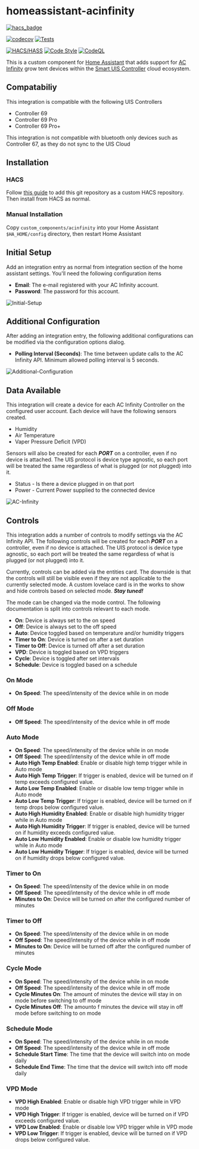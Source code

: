 # homeassistant-acinfinity

[![hacs_badge](https://img.shields.io/badge/HACS-Default-orange.svg?style=for-the-badge)](https://github.com/custom-components/hacs)

[![codecov](https://codecov.io/gh/dalinicus/homeassistant-acinfinity/graph/badge.svg?token=C4TMDAU344)](https://codecov.io/gh/dalinicus/homeassistant-acinfinity)
[![Tests](https://github.com/dalinicus/homeassistant-acinfinity/actions/workflows/tests.yaml/badge.svg)](https://github.com/dalinicus/homeassistant-acinfinity/actions/workflows/tests.yaml)

[![HACS/HASS](https://github.com/dalinicus/homeassistant-acinfinity/actions/workflows/validate.yaml/badge.svg)](https://github.com/dalinicus/homeassistant-acinfinity/actions/workflows/validate.yaml)
[![Code Style](https://github.com/dalinicus/homeassistant-acinfinity/actions/workflows/style.yaml/badge.svg)](https://github.com/dalinicus/homeassistant-acinfinity/actions/workflows/style.yaml)
[![CodeQL](https://github.com/dalinicus/homeassistant-acinfinity/actions/workflows/codeql.yaml/badge.svg)](https://github.com/dalinicus/homeassistant-acinfinity/actions/workflows/codeql.yaml)

This is a custom component for [Home Assistant](http://home-assistant.io) that adds support for [AC Infinity](https://acinfinity.com/) grow tent devices within the [Smart UIS Controller](https://acinfinity.com/smart-controllers/) cloud ecosystem.

## Compatabiliy

This integration is compatible with the following UIS Controllers

- Controller 69
- Controller 69 Pro
- Controller 69 Pro+

This integration is not compatible with bluetooth only devices such as Controller 67, as they do not sync to the UIS Cloud

## Installation

### HACS

Follow [this guide](https://hacs.xyz/docs/faq/custom_repositories/) to add this git repository as a custom HACS repository. Then install from HACS as normal.

### Manual Installation

Copy `custom_components/acinfinity` into your Home Assistant `$HA_HOME/config` directory, then restart Home Assistant

## Initial Setup
Add an integration entry as normal from integration section of the home assistant settings.  You'll need the following configuration items

- **Email**: The e-mail registered with your AC Infinity account.
- **Password**: The password for this account.

![Initial-Setup](/images/initial-setup.png)

## Additional Configuration

After adding an integration entry, the following additional configurations can be modified via the configuration options dialog.

- **Polling Interval (Seconds)**: The time between update calls to the AC Infinity API.  Minimum allowed polling interval is 5 seconds.

![Additional-Configuration](/images/additional-configuration.png)

## Data Available

This integration will create a device for each AC Infinity Controller on the configured user account. Each device will have the following sensors created.

- Humidity
- Air Temperature
- Vaper Pressure Deficit (VPD)

Sensors will also be created for each ***PORT*** on a controller, even if no device is attached.  The UIS protocol is device type agnostic, so each port will be treated the same regardless of what is plugged (or not plugged) into it.

- Status - Is there a device plugged in on that port
- Power - Current Power supplied to the connected device

![AC-Infinity](/images/ac-infinity-device.png)

## Controls

This integration adds a number of controls to modify settings via the AC Infinity API.  The following controls will be created for each ***PORT*** on a controller, even if no device is attached.  The UIS protocol is device type agnostic, so each port will be treated the same regardless of what is plugged (or not plugged) into it.

Currently, controls can be added via the entities card.  The downside is that the controls will still be visible even if they are not applicable to the currently selected mode.  A custom lovelace card is in the works to show and hide controls based on selected mode.  ***Stay tuned!***

The mode can be changed via the mode control.  The following documentation is split into controls relevant to each mode.
- **On**: Device is always set to the on speed
- **Off**: Device is always set to the off speed
- **Auto**: Device toggled based on temperature and/or humidity triggers
- **Timer to On**: Device is turned on after a set duration
- **Timer to Off**: Device is turned off after a set duration
- **VPD**: Device is toggled based on VPD triggers
- **Cycle**: Device is toggled after set intervals
- **Schedule**: Device is toggled based on a schedule

### On Mode
- **On Speed**: The speed/intensity of the device while in on mode


### Off Mode
- **Off Speed**: The speed/intensity of the device while in off mode

### Auto Mode
- **On Speed**: The speed/intensity of the device while in on mode
- **Off Speed**: The speed/intensity of the device while in off mode
- **Auto High Temp Enabled**: Enable or disable high temp trigger while in Auto mode
- **Auto High Temp Trigger**: If trigger is enabled, device will be turned on if temp exceeds configured value.
- **Auto Low Temp Enabled**: Enable or disable low temp trigger while in Auto mode
- **Auto Low Temp Trigger**: If trigger is enabled, device will be turned on if temp drops below configured value.
- **Auto High Humidity Enabled**: Enable or disable high humidity trigger while in Auto mode
- **Auto High Humidity Trigger**: If trigger is enabled, device will be turned on if humidity exceeds configured value.
- **Auto Low Humidity Enabled**: Enable or disable low humidity trigger while in Auto mode
- **Auto Low Humidity Trigger**: If trigger is enabled, device will be turned on if humidity drops below configured value.

### Timer to On
- **On Speed**: The speed/intensity of the device while in on mode
- **Off Speed**: The speed/intensity of the device while in off mode
- **Minutes to On**: Device will be turned on after the configured number of minutes

### Timer to Off
- **On Speed**: The speed/intensity of the device while in on mode
- **Off Speed**: The speed/intensity of the device while in off mode
- **Minutes to On**: Device will be turned off after the configured number of minutes

### Cycle Mode
- **On Speed**: The speed/intensity of the device while in on mode
- **Off Speed**: The speed/intensity of the device while in off mode
- **Cycle Minutes On**: The amount of minutes the device will stay in on mode before switching to off mode
- **Cycle Minutes Off**: The amounto f minutes the device will stay in off mode before switching to on mode

### Schedule Mode
- **On Speed**: The speed/intensity of the device while in on mode
- **Off Speed**: The speed/intensity of the device while in off mode
- **Schedule Start Time**: The time that the device will switch into on mode daily
- **Schedule End Time**: The time that the device will switch into off mode daily

### VPD Mode
- **VPD High Enabled**: Enable or disable high VPD trigger while in VPD mode
- **VPD High Trigger**: If trigger is enabled, device will be turned on if VPD exceeds configured value.
- **VPD Low Enabled**: Enable or disable low VPD trigger while in VPD mode
- **VPD Low Trigger**: If trigger is enabled, device will be turned on if VPD drops below configured value.
